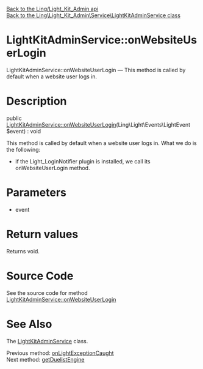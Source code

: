 [Back to the Ling/Light_Kit_Admin api](https://github.com/lingtalfi/Light_Kit_Admin/blob/master/doc/api/Ling/Light_Kit_Admin.md)<br>
[Back to the Ling\Light_Kit_Admin\Service\LightKitAdminService class](https://github.com/lingtalfi/Light_Kit_Admin/blob/master/doc/api/Ling/Light_Kit_Admin/Service/LightKitAdminService.md)


LightKitAdminService::onWebsiteUserLogin
================



LightKitAdminService::onWebsiteUserLogin — This method is called by default when a website user logs in.




Description
================


public [LightKitAdminService::onWebsiteUserLogin](https://github.com/lingtalfi/Light_Kit_Admin/blob/master/doc/api/Ling/Light_Kit_Admin/Service/LightKitAdminService/onWebsiteUserLogin.md)(Ling\Light\Events\LightEvent $event) : void




This method is called by default when a website user logs in.
What we do is the following:

- if the Light_LoginNotifier plugin is installed, we call its onWebsiteUserLogin method.




Parameters
================


- event

    


Return values
================

Returns void.








Source Code
===========
See the source code for method [LightKitAdminService::onWebsiteUserLogin](https://github.com/lingtalfi/Light_Kit_Admin/blob/master/Service/LightKitAdminService.php#L305-L319)


See Also
================

The [LightKitAdminService](https://github.com/lingtalfi/Light_Kit_Admin/blob/master/doc/api/Ling/Light_Kit_Admin/Service/LightKitAdminService.md) class.

Previous method: [onLightExceptionCaught](https://github.com/lingtalfi/Light_Kit_Admin/blob/master/doc/api/Ling/Light_Kit_Admin/Service/LightKitAdminService/onLightExceptionCaught.md)<br>Next method: [getDuelistEngine](https://github.com/lingtalfi/Light_Kit_Admin/blob/master/doc/api/Ling/Light_Kit_Admin/Service/LightKitAdminService/getDuelistEngine.md)<br>

